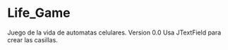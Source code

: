 # Life_Game

Juego de la vida de automatas celulares.
Version 0.0
Usa JTextField para crear las casillas.
